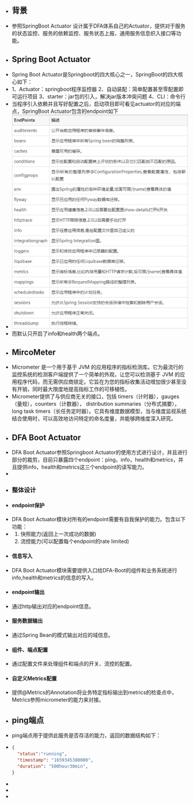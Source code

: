 - ## 背景
- 参照SpringBoot Actuator 设计属于DFA体系自己的Actuator，提供对于服务的状态监控、服务的依赖监控、服务状态上报，通用服务信息织入接口等功能。
- ## Spring Boot Actuator
- Spring Boot Actuator是Springboot的四大核心之一，SpringBoot的四大核心如下：
- 1、Actuator：springboot程序监控器
  2、自动装配：简单配置甚至零配置即可运行项目
  3、starter：jar包的引入，解决jar版本冲突问题
  4、CLI：命令行
- 当程序引入依赖并且写好配置之后，启动项目即可看见actuator的对应的端点，SpringBoot Actuator包含的endpoint如下
- ![image.png](../assets/image_1659342798115_0.png)
- 而默认只开启了info和health两个端点。
- ## MircoMeter
- Micrometer 是一个用于基于 JVM 的应用程序的指标检测库。它为最流行的监控系统的检测客户端提供了一个简单的外观，让您可以检测基于 JVM 的应用程序代码，而无需供应商锁定。它旨在为您的指标收集活动增加很少甚至没有开销，同时最大限度地提高指标工作的可移植性。
- Micrometer提供了与供应商无关的接口，包括 timers（计时器），gauges（量规），counters（计数器）， distribution summaries（分布式摘要）， long task timers（长任务定时器）。它具有维度数据模型，当与维度监视系统结合使用时，可以高效地访问特定的命名度量，并能够跨维度深入研究。
- ## DFA Boot Actuator
- DFA Boot Actuator参照Springboot Actuator的使用方式进行设计，并且进行部分的裁剪，目前只暴露四个endpoint：ping，info，health和metrics，并且提供info，health和metrics这三个endpoint的读写能力。
-
- ### 整体设计
- #### endpoint保护
- DFA Boot Actuator模块对所有的endpoint需要有自我保护的能力。包含以下功能：
- 1. 快照能力(返回上一次成功的数据)
  2. 流控能力(可以配置每个endpoint的rate limited)
- #### 信息写入
- DFA Boot Actuator模块需要提供入口给DFA-Boot的组件和业务系统进行info,health和metrics的信息的写入。
- #### endpoint输出
- 通过http输出对应的endpoint信息。
- #### 服务数据输出
- 通过Spring Bean的模式输出对应的域信息。
- #### 组件、端点配置
- 通过配置文件来处理组件和端点的开关、流控的配置。
- #### 自定义Metrics配置
- 提供@Metrics的Annotation将业务特定指标输出到metrics的检查点中，Metrics参照micrometer的能力来对接。
- ## ping端点
- ping端点用于提供此服务是否存活的能力，返回的数据结构如下：
- ```json
  {
    "status":"running", 
    "timestamp": "1659345380000",
    "duration": "500hour30min",
  }
  ```
-
-
-